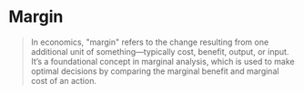 # Margin

> In economics, "margin" refers to the change resulting from one additional unit of something—typically cost, benefit, output, or input. It’s a foundational concept in marginal analysis, which is used to make optimal decisions by comparing the marginal benefit and marginal cost of an action.

